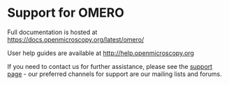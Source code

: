 # Support for OMERO

Full documentation is hosted at https://docs.openmicroscopy.org/latest/omero/

User help guides are available at http://help.openmicroscopy.org

If you need to contact us for further assistance, please see the
[support page](https://www.openmicroscopy.org/support/) - our preferred
channels for support are our mailing lists and forums.